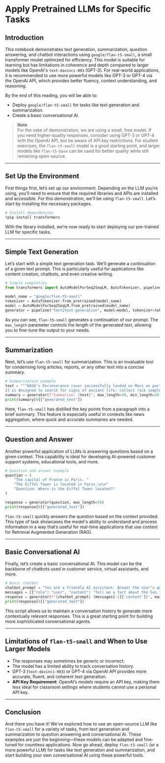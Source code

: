 # Apply Pretrained LLMs for Specific Tasks

## Introduction

This notebook demonstrates text generation, summarization, question answering, and chatbot interactions using `google/flan-t5-small`, a small transformer model optimized for efficiency. This model is suitable for learning but has limitations in coherence and depth compared to larger models like OpenAI's `text-davinci-003` (GPT-3). For real-world applications, it is recommended to use more powerful models like GPT-3 or GPT-4 via the OpenAI API, which provides better fluency, context understanding, and reasoning.

By the end of this reading, you will be able to:

- Deploy `google/flan-t5-small` for tasks like text generation and summarization.
- Create a basic conversational AI.

> **Note**  
> For the sake of demonstration, we are using a small, free model. If you need higher-quality responses, consider using GPT-3 or GPT-4 with the OpenAI API, but be aware of API key restrictions. For student exercises, the `flan-t5-small` model is a good starting point, and larger models like `flan-t5-base` can be used for better quality while still remaining open-source.

---

## Set Up the Environment

First things first, let’s set up our environment. Depending on the LLM you’re using, you’ll need to ensure that the required libraries and APIs are installed and accessible. For this demonstration, we'll be using `flan-t5-small`. Let’s start by installing the necessary packages.

```bash
# Install dependencies
!pip install transformers
```

With the library installed, we’re now ready to start deploying our pre-trained LLM for specific tasks.

---

## Simple Text Generation

Let’s start with a simple text generation task. We’ll generate a continuation of a given text prompt. This is particularly useful for applications like content creation, chatbots, and even creative writing.

```python
# Simple completion
from transformers import AutoModelForSeq2SeqLM, AutoTokenizer, pipeline

model_name = "google/flan-t5-small"
tokenizer = AutoTokenizer.from_pretrained(model_name)
model = AutoModelForSeq2SeqLM.from_pretrained(model_name)
generator = pipeline("text2text-generation", model=model, tokenizer=tokenizer)
```

As you can see, `flan-t5-small` generates a continuation of our prompt. The `max_length` parameter controls the length of the generated text, allowing you to fine-tune the output to your needs.

---

## Summarization

Next, let’s use `flan-t5-small` for summarization. This is an invaluable tool for condensing long articles, reports, or any other text into a concise summary.

```python
# Summarization example
text = """NASA's Perseverance rover successfully landed on Mars as part of the Mars Exploration Program.
It is designed to search for signs of ancient life, collect rock samples, and prepare for future missions."""
summary = generator(f"Summarize: {text}", max_length=50, min_length=20, do_sample=False)
print(summary[0]["generated_text"])
```

Here, `flan-t5-small` has distilled the key points from a paragraph into a brief summary. This feature is especially useful in contexts like news aggregation, where quick and accurate summaries are needed.

---

## Question and Answer

Another powerful application of LLMs is answering questions based on a given context. This capability is ideal for developing AI-powered customer support systems, educational tools, and more.

```python
# Question and answer example
question = (
    "The capital of France is Paris. "
    "The Eiffel Tower is located in Paris.\n\n"
    "Question: Where is the Eiffel Tower located?"
)

response = generator(question, max_length=50)
print(response[0]["generated_text"])
```

`flan-t5-small` quickly answers the question based on the context provided. This type of task showcases the model's ability to understand and process information in a way that’s useful for real-time applications that use context for Retrieval Augmented Generation (RAG).

---

## Basic Conversational AI

Finally, let’s create a basic conversational AI. This model can be the backbone of chatbots used in customer service, virtual assistants, and more.

```python
# Basic chatbot
chatbot_prompt = "You are a friendly AI assistant. Answer the user’s question with a helpful response."
messages = [{"role": "user", "content": "Tell me a fact about the Sun."}]
response = generator(f"{chatbot_prompt} {messages[-1]['content']}", max_length=50)
print(response[0]["generated_text"])
```

This script allows us to maintain a conversation history to generate more contextually relevant responses. This is a great starting point for building more sophisticated conversational agents.

---

## Limitations of `flan-t5-small` and When to Use Larger Models

- The responses may sometimes be generic or incorrect.
- The model has a limited ability to track conversation history.
- GPT-3 (`text-davinci-003`) or GPT-4 via OpenAI API provides more accurate, fluent, and coherent text generation.
- **API Key Requirement**: OpenAI’s models require an API key, making them less ideal for classroom settings where students cannot use a personal API key.

---

## Conclusion

And there you have it! We’ve explored how to use an open-source LLM like `flan-t5-small` for a variety of tasks, from text generation and summarization to question answering and conversational AI. These examples are just the beginning—these models can be adapted and fine-tuned for countless applications. Now go ahead, deploy `flan-t5-small` (or a more powerful LLM) for tasks like text generation and summarization, and start building your own conversational AI using these powerful tools.